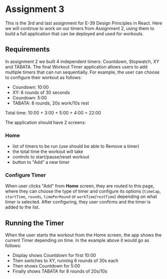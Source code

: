 # Assignment 3

This is the 3rd and last assignment for E-39 Design Principles in React. Here we will continue to work on our timers from Assignment 2, using them to build a full application that can be deployed and used for workouts.

## Requirements
In assignment 2 we built 4 independent timers: Countdown, Stopwatch, XY and TABATA. The final Workout Timer application allows users to add multiple timers that can run sequentially. For example, the user can choose to configure their workout as follows:

- Coundown:   10:00
- XY:         6 rounds of 30 seconds
- Coundown:   5:00
- TABATA:     8 rounds, 20s work/10s rest

Total time:   10:00 + 3:00 + 5:00 + 4:00 = 22:00

The application should have 2 screens:

### Home
- list of timers to be run (use should be able to Remove a timer)
- the total time the workout will take
- controls to start/pause/reset workout
- button to "Add" a new timer

### Configure Timer
When user clicks "Add" from **Home** screen, they are routed to this page, where they can choose the type of timer and configure its options (`timeCap`, `startTime`, `rounds`, `timePerRound` or `workTime`/`restTime`) depending on what timer is selected. After configuring, they user confirms and the timer is added to the list.

## Running the Timer
When the user starts the workout from the Home screen, the app shows the current Timer depending on time. In the example above it would go as follows:

- Display shows Countdown for first 10:00
- Then switches to XY, running 6 rounds of 30s each
- Then shows Countdown for 5:00
- Finally shows TABATA for 8 rounds of 20s/10s

